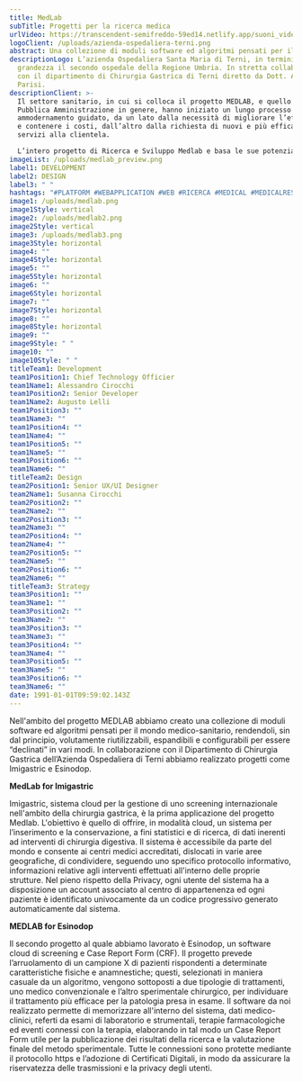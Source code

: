 ```yaml
---
title: MedLab
subTitle: Progetti per la ricerca medica
urlVideo: https://transcendent-semifreddo-59ed14.netlify.app/suoni_video.mp4
logoClient: /uploads/azienda-ospedaliera-terni.png
abstract: Una collezione di moduli software ed algoritmi pensati per il mondo medico.
descriptionLogo: L’azienda Ospedaliera Santa Maria di Terni, in termini di
  grandezza il secondo ospedale della Regione Umbria. In stretta collaborazione
  con il dipartimento di Chirurgia Gastrica di Terni diretto da Dott. Amilcare
  Parisi.
descriptionClient: >-
  Il settore sanitario, in cui si colloca il progetto MEDLAB, e quello della
  Pubblica Amministrazione in genere, hanno iniziato un lungo processo di
  ammodernamento guidato, da un lato dalla necessità di migliorare l’efficienza
  e contenere i costi, dall’altro dalla richiesta di nuovi e più efficaci
  servizi alla clientela. 

  L’intero progetto di Ricerca e Sviluppo Medlab e basa le sue potenzialità di successo sulla possibilità di collezionare un’elevata quantità di dati (BigData) e di poterli organizzare e standardizzare efficientemente, così da poterli poi mettere a disposizione della comunità scientifica mondiale.
imageList: /uploads/medlab_preview.png
label1: DEVELOPMENT
label2: DESIGN
label3: " "
hashtags: "#PLATFORM #WEBAPPLICATION #WEB #RICERCA #MEDICAL #MEDICALRESEARCH #BIGDATA "
image1: /uploads/medlab.png
image1Style: vertical
image2: /uploads/medlab2.png
image2Style: vertical
image3: /uploads/medlab3.png
image3Style: horizontal
image4: ""
image4Style: horizontal
image5: ""
image5Style: horizontal
image6: ""
image6Style: horizontal
image7: ""
image7Style: horizontal
image8: ""
image8Style: horizontal
image9: ""
image9Style: " "
image10: ""
image10Style: " "
titleTeam1: Development
team1Position1: Chief Technology Officier
team1Name1: Alessandro Cirocchi
team1Position2: Senior Developer
team1Name2: Augusto Lelli
team1Position3: ""
team1Name3: ""
team1Position4: ""
team1Name4: ""
team1Position5: ""
team1Name5: ""
team1Position6: ""
team1Name6: ""
titleTeam2: Design
team2Position1: Senior UX/UI Designer
team2Name1: Susanna Cirocchi
team2Position2: ""
team2Name2: ""
team2Position3: ""
team2Name3: ""
team2Position4: ""
team2Name4: ""
team2Position5: ""
team2Name5: ""
team2Position6: ""
team2Name6: ""
titleTeam3: Strategy
team3Position1: ""
team3Name1: ""
team3Position2: ""
team3Name2: ""
team3Position3: ""
team3Name3: ""
team3Position4: ""
team3Name4: ""
team3Position5: ""
team3Name5: ""
team3Position6: ""
team3Name6: ""
date: 1991-01-01T09:59:02.143Z
---
```

Nell'ambito del progetto MEDLAB abbiamo creato una collezione di moduli software ed algoritmi pensati per il mondo medico-sanitario, rendendoli, sin dal principio, volutamente riutilizzabili, espandibili e configurabili per essere “declinati” in vari modi.
In collaborazione con il Dipartimento di Chirurgia Gastrica dell’Azienda Ospedaliera di Terni abbiamo realizzato progetti come Imigastric e Esinodop.

**MedLab for Imigastric**

Imigastric, sistema cloud per la gestione di uno screening internazionale nell'ambito della chirurgia gastrica, è la prima applicazione del progetto Medlab. L'obiettivo è quello di offrire, in modalità cloud, un sistema per l’inserimento e la conservazione, a fini statistici e di ricerca, di dati inerenti ad interventi di chirurgia digestiva. Il sistema è accessibile da parte del mondo e consente ai centri medici accreditati, dislocati in varie aree geografiche, di condividere, seguendo uno specifico protocollo informativo, informazioni relative agli interventi effettuati all'interno delle proprie strutture. Nel pieno rispetto della Privacy, ogni utente del sistema ha a disposizione un account associato al centro di appartenenza ed ogni paziente è identificato univocamente da un codice progressivo generato automaticamente dal sistema.

**MEDLAB for Esinodop**

Il secondo progetto al quale abbiamo lavorato è Esinodop, un software cloud di screening e Case Report Form (CRF). Il progetto prevede l’arruolamento di un campione X di pazienti rispondenti a determinate caratteristiche fisiche e anamnestiche; questi, selezionati in maniera casuale da un algoritmo, vengono sottoposti a due tipologie di trattamenti, uno medico convenzionale e l’altro sperimentale chirurgico, per individuare il trattamento più efficace per la patologia presa in esame. Il software da noi realizzato permette di memorizzare all'interno del sistema, dati medico-clinici, referti da esami di laboratorio e strumentali, terapie farmacologiche ed eventi connessi con la terapia, elaborando in tal modo un Case Report Form utile per la pubblicazione dei risultati della ricerca e la valutazione finale del metodo sperimentale. Tutte le connessioni sono protette mediante il protocollo https e l’adozione di Certificati Digitali, in modo da assicurare la riservatezza delle trasmissioni e la privacy degli utenti.